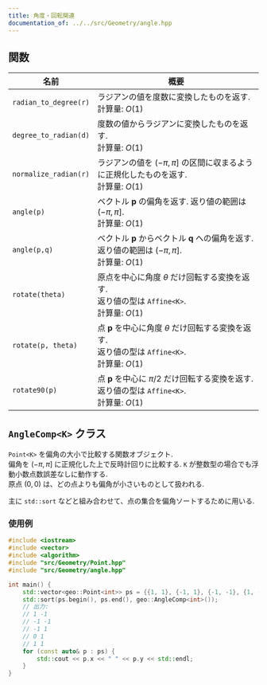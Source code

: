 ```yaml
---
title: 角度・回転関連
documentation_of: ../../src/Geometry/angle.hpp
---
```


## 関数

|名前|概要|
|---|---|
|`radian_to_degree(r)`|ラジアンの値を度数に変換したものを返す. <br> 計算量: $O(1)$|
|`degree_to_radian(d)`|度数の値からラジアンに変換したものを返す. <br> 計算量: $O(1)$|
|`normalize_radian(r)`|ラジアンの値を $(-\pi,\pi\rbrack$ の区間に収まるように正規化したものを返す. <br> 計算量: $O(1)$|
|`angle(p)`|ベクトル $\boldsymbol{p}$ の偏角を返す. 返り値の範囲は $(-\pi, \pi]$. <br> 計算量: $O(1)$|
|`angle(p,q)`|ベクトル $\boldsymbol{p}$ からベクトル $\boldsymbol{q}$ への偏角を返す. 返り値の範囲は $(-\pi, \pi]$. <br> 計算量: $O(1)$|
|`rotate(theta)`| 原点を中心に角度 $\theta$ だけ回転する変換を返す. <br>返り値の型は `Affine<K>`. <br> 計算量: $O(1)$|
|`rotate(p, theta)`| 点 $\boldsymbol{p}$ を中心に角度 $\theta$ だけ回転する変換を返す. <br>返り値の型は `Affine<K>`. <br> 計算量: $O(1)$|
|`rotate90(p)`| 点 $\boldsymbol{p}$ を中心に $\pi/2$ だけ回転する変換を返す. <br>返り値の型は `Affine<K>`. <br> 計算量: $O(1)$|

## `AngleComp<K>` クラス

`Point<K>` を偏角の大小で比較する関数オブジェクト.\
偏角を $(-\pi,\pi\rbrack$ に正規化した上で反時計回りに比較する. `K` が整数型の場合でも浮動小数点数誤差なしに動作する. \
原点 $(0,0)$ は、どの点よりも偏角が小さいものとして扱われる.

主に `std::sort` などと組み合わせて、点の集合を偏角ソートするために用いる.

### 使用例
```cpp
#include <iostream>
#include <vector>
#include <algorithm>
#include "src/Geometry/Point.hpp"
#include "src/Geometry/angle.hpp"

int main() {
    std::vector<geo::Point<int>> ps = {{1, 1}, {-1, 1}, {-1, -1}, {1, -1}, {0, 1}};
    std::sort(ps.begin(), ps.end(), geo::AngleComp<int>());
    // 出力:
    // 1 -1
    // -1 -1
    // -1 1
    // 0 1
    // 1 1
    for (const auto& p : ps) {
        std::cout << p.x << " " << p.y << std::endl;
    }
}
```